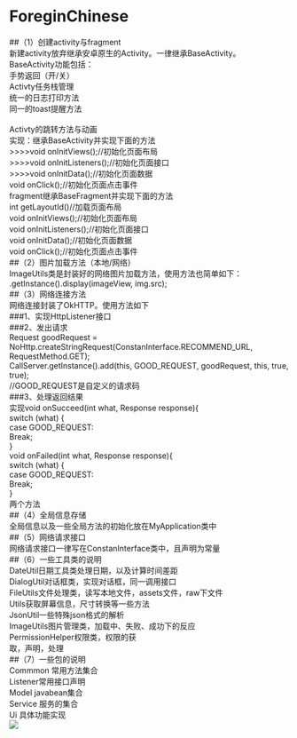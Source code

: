 # ForeginChinese<br>
##（1）创建activity与fragment<br>
新建activity放弃继承安卓原生的Activity。一律继承BaseActivity。<br>
BaseActivity功能包括：<br>
手势返回（开/关）<br>
Activty任务栈管理<br>
统一的日志打印方法<br>
同一的toast提醒方法<br><br>
Activty的跳转方法与动画<br>
实现：继承BaseActivity并实现下面的方法<br>
 	>>>>void onInitViews();//初始化页面布局<br>
 	>>>>void onInitListeners();//初始化页面接口<br>
 	>>>>void onInitData();//初始化页面数据<br>
void onClick();//初始化页面点击事件<br>
fragment继承BaseFragment并实现下面的方法<br>
int getLayoutId()//加载页面布局<br>
void onInitViews();//初始化页面布局<br>
void onInitListeners();//初始化页面接口<br>
 	void onInitData();//初始化页面数据<br>
void onClick();//初始化页面点击事件<br>
##（2）图片加载方法（本地/网络）<br>
ImageUtils类是封装好的网络图片加载方法，使用方法也简单如下：<br>
 .getInstance().display(imageView, img.src);<br>
##（3）网络连接方法<br>
	网络连接封装了OkHTTP。使用方法如下<br>
###1、实现HttpListener<T>接口<br>
###2、发出请求<br>
 Request<String> goodRequest = <br>
NoHttp.createStringRequest(ConstanInterface.RECOMMEND_URL, RequestMethod.GET);<br>
CallServer.getInstance().add(this, GOOD_REQUEST, goodRequest, this, true, true);<br>
//GOOD_REQUEST是自定义的请求码<br>
###3、处理返回结果<br>
实现void onSucceed(int what, Response<String> response){<br>
 switch (what) {<br>
            case GOOD_REQUEST:<br>
Break;<br>
}<br>
void onFailed(int what, Response<String> response){<br>
 switch (what) {<br>
            case GOOD_REQUEST:<br>
Break;<br>
}<br>
两个方法<br>
##（4）全局信息存储<br>
全局信息以及一些全局方法的初始化放在MyApplication类中<br>
##（5）网络请求接口<br>
网络请求接口一律写在ConstanInterface类中，且声明为常量<br>
##（6）一些工具类的说明<br>
DateUtil日期工具类处理日期，以及计算时间差距<br>
DialogUtil对话框类，实现对话框，同一调用接口<br>
FileUtils文件处理类，读写本地文件，assets文件，raw下文件<br>
Utils获取屏幕信息，尺寸转换等一些方法<br>
JsonUtil一些特殊json格式的解析<br>
ImageUtils图片管理类，加载中、失败、成功下的反应<br>
PermissionHelper权限类，权限的获<br>取，声明，处理<br>
##（7）一些包的说明<br>
Commmon 常用方法集合<br>
Listener常用接口声明<br>
Model javabean集合<br>
Service 服务的集合<br>
Ui 具体功能实现<br>
![](http://222.192.6.54/UpLoadResource/1.png)

